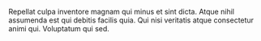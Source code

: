 Repellat culpa inventore magnam qui minus et sint dicta.
Atque nihil assumenda est qui debitis facilis quia.
Qui nisi veritatis atque consectetur animi qui.
Voluptatum qui sed.